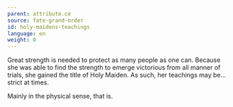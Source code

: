 ```yaml
---
parent: attribute.ce
source: fate-grand-order
id: holy-maidens-teachings
language: en
weight: 0
---
```


Great strength is needed to protect as many people as one can. Because she was able to find the strength to emerge victorious from all manner of trials, she gained the title of Holy Maiden. As such, her teachings may be…strict at times.

Mainly in the physical sense, that is.
